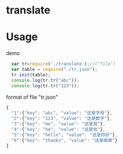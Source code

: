 # translate 

# Usage

demo

```javascript
  var tr=require('./translate');//("file")
  var table = require("./tr.json");
  tr.init(table);
  console.log(tr.tr("abc"));
  console.log(tr.tr("123"));
```

format of file "tr.json"
```javascript
{
  "1":{"key": "abc", "value": "这是字母"},
  "2":{"key": "123", "value": "这是数字"},
  "3":{"key": "me", "value": "这是我"},
  "4":{"key": "he", "value": "这是他"},
  "5":{"key": "hello", "value": "这是你好"},
  "6":{"key": "thanks", "value": "这是谢谢"}
}
```

